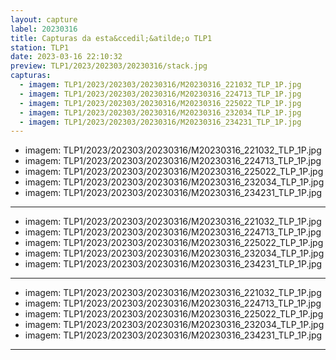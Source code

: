 ```yaml
---
layout: capture
label: 20230316
title: Capturas da esta&ccedil;&atilde;o TLP1
station: TLP1
date: 2023-03-16 22:10:32
preview: TLP1/2023/202303/20230316/stack.jpg
capturas:
  - imagem: TLP1/2023/202303/20230316/M20230316_221032_TLP_1P.jpg
  - imagem: TLP1/2023/202303/20230316/M20230316_224713_TLP_1P.jpg
  - imagem: TLP1/2023/202303/20230316/M20230316_225022_TLP_1P.jpg
  - imagem: TLP1/2023/202303/20230316/M20230316_232034_TLP_1P.jpg
  - imagem: TLP1/2023/202303/20230316/M20230316_234231_TLP_1P.jpg
---
```

  - imagem: TLP1/2023/202303/20230316/M20230316_221032_TLP_1P.jpg
  - imagem: TLP1/2023/202303/20230316/M20230316_224713_TLP_1P.jpg
  - imagem: TLP1/2023/202303/20230316/M20230316_225022_TLP_1P.jpg
  - imagem: TLP1/2023/202303/20230316/M20230316_232034_TLP_1P.jpg
  - imagem: TLP1/2023/202303/20230316/M20230316_234231_TLP_1P.jpg
---
  - imagem: TLP1/2023/202303/20230316/M20230316_221032_TLP_1P.jpg
  - imagem: TLP1/2023/202303/20230316/M20230316_224713_TLP_1P.jpg
  - imagem: TLP1/2023/202303/20230316/M20230316_225022_TLP_1P.jpg
  - imagem: TLP1/2023/202303/20230316/M20230316_232034_TLP_1P.jpg
  - imagem: TLP1/2023/202303/20230316/M20230316_234231_TLP_1P.jpg
---
  - imagem: TLP1/2023/202303/20230316/M20230316_221032_TLP_1P.jpg
  - imagem: TLP1/2023/202303/20230316/M20230316_224713_TLP_1P.jpg
  - imagem: TLP1/2023/202303/20230316/M20230316_225022_TLP_1P.jpg
  - imagem: TLP1/2023/202303/20230316/M20230316_232034_TLP_1P.jpg
  - imagem: TLP1/2023/202303/20230316/M20230316_234231_TLP_1P.jpg
---
